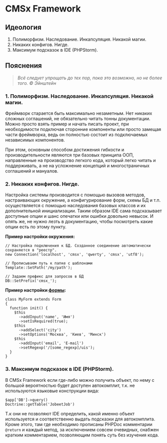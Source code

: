 CMSx Framework
==============

## Идеология
1. Полиморфизм. Наследование. Инкапсуляция. Никакой магии.
2. Никаких конфигов. Нигде.
3. Максимум подсказок в IDE (PHPStorm).

## Пояснения
> _Всё следует упрощать до тех пор, пока это возможно, но не более того. &copy; Эйнштейн_

### 1. Полиморфизм. Наследование. Инкапсуляция. Никакой магии.
Фреймворк старается быть максимально незаметным. Нет никаких сложных соглашений, не обязательно читать тонны документации. Можно просто взять пример и начать писать проект, при необходимости подключая сторонние компоненты или просто замещая части фреймворка, ведь он полностью состоит из подключаемых независимых компонентов.

При этом, основным способом достижения гибкости и производительности являются три базовых принципа ООП, направленные на производство легкого кода, который легко читать и поддерживать, а не на усложнение концепций и многостраничных соглашений и мануалов.

### 2. Никаких конфигов. Нигде.
Настройка системы производится с помощью вызовов методов, настраивающих окружение, а конфигурирование форм, схемы БД и т.п. осуществляется с помощью наследования базовых классов и их дополнительной инициализации. Таким образом IDE сама подсказывает доступные опции и шанс опечатки или ошибки довольно невысок. И опять же, не нужно лезть в документацию, чтобы посмотреть какие опции есть по этому пункту.

**Пример настройки окружения:**

    // Настройка подключения к БД. Созданное соединение автоматически сохраняется в "реестр".
    new Connection('localhost', 'cmsx', 'qwerty', 'cmsx', 'utf8');

    // Прописываем путь к папке с шаблонами
    Template::SetPath('/my/path');

    // Задаем префикс для запросов в БД
    DB::SetPrefix('cmsx_');

**Пример настройки [формы](https://github.com/cmsx/Form):**

    class MyForm extends Form
    {
      function init() {
        $this
          ->addInput('name', 'Имя')
          ->setIsRequired(true);
        $this
          ->addSelect('city')
          ->setOptions('Москва', 'Киев', 'Минск')
        $this
          ->addInput('email', 'E-mail')
          ->setRegexp('/[some_regexp]/uis');
      }
    }

### 3. Максимум подсказок в IDE (PHPStorm).
В CMSx Framework если где-либо можно получить объект, по нему с большой вероятностью будет доступен автокомплит, т.к. не используются языковые конструкции вида:

    $app['DB']->query()
    Doctrine::getTable('JobeetJob')

Т.к они не позволяют IDE определить, какой именно объект используется и соответственно выдать подсказки для автокомплита. Кроме этого, там где необходимо прописаны PHPDoc комментарии `@return` и каждый метод, за исключением совсем очевидных, снабжен кратким комментарием, позволяющим понять суть без изучения кода.
